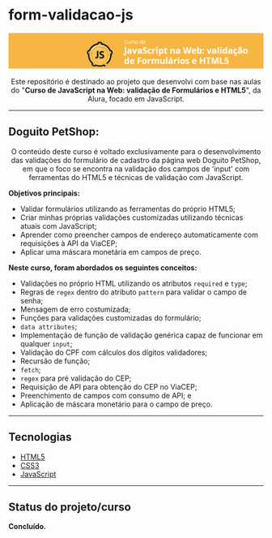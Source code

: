 # form-validacao-js

<p align="center">
  <a href="https://cursos.alura.com.br/course/javascript-web-validacao-formularios-html5">
    <img src="assets/img/logo-curso.png" alt="Curso de JavaScript na Web: validação de Formulários e HTML5."/>
  </a>
</p>

<p align="center">Este repositório é destinado ao projeto que desenvolvi com base nas aulas do "<b>Curso de JavaScript na Web: validação de Formulários e HTML5</b>", da Alura, focado em JavaScript. </p>

<hr>

## Doguito PetShop:

<p align="center">O conteúdo deste curso é voltado exclusivamente para o desenvolvimento das validações do formulário de cadastro da página web Doguito PetShop, em que o foco se encontra na validação dos campos de 'input' com ferramentas do HTML5 e técnicas de validação com JavaScript.</p>

**Objetivos principais:**

- Validar formulários utilizando as ferramentas do próprio HTML5;
- Criar minhas próprias validações customizadas utilizando técnicas atuais com JavaScript;
- Aprender como preencher campos de endereço automaticamente com requisições à API da ViaCEP;
- Aplicar uma máscara monetária em campos de preço.

**Neste curso, foram abordados os seguintes conceitos:**

- Validações no próprio HTML utilizando os atributos `required` e `type`;
- Regras de `regex` dentro do atributo `pattern` para validar o campo de senha;
- Mensagem de erro costumizada;
- Funções para validações customizadas do formulário; 
- `data attributes`;
- Implementação de função de validação genérica capaz de funcionar em qualquer `input`;
- Validação do CPF com cálculos dos dígitos validadores; 
- Recursão de função; 
- `fetch`; 
- `regex` para pré validação do CEP;
- Requisição de API para obtenção do CEP no ViaCEP;
- Preenchimento de campos com consumo de API; e 
- Aplicação de máscara monetário para o campo de preço.

<hr>

## Tecnologias 

- [HTML5](https://html.com/)
- [CSS3](https://www.w3.org/Style/CSS/Overview.en.html)
- [JavaScript](https://www.javascript.com/)

<hr>

## Status do projeto/curso

**Concluído.**